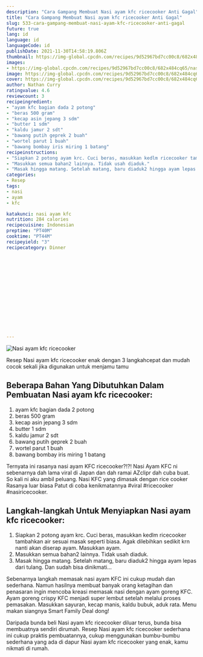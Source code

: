 ```yaml
---
description: "Cara Gampang Membuat Nasi ayam kfc ricecooker Anti Gagal"
title: "Cara Gampang Membuat Nasi ayam kfc ricecooker Anti Gagal"
slug: 533-cara-gampang-membuat-nasi-ayam-kfc-ricecooker-anti-gagal
future: true
lang: id
language: id
languageCode: id
publishDate: 2021-11-30T14:58:19.806Z 
thumbnail: https://img-global.cpcdn.com/recipes/9d52967bd7cc00c8/682x484cq65/nasi-ayam-kfc-ricecooker-foto-resep-utama.webp
images:
- https://img-global.cpcdn.com/recipes/9d52967bd7cc00c8/682x484cq65/nasi-ayam-kfc-ricecooker-foto-resep-utama.webp
image: https://img-global.cpcdn.com/recipes/9d52967bd7cc00c8/682x484cq65/nasi-ayam-kfc-ricecooker-foto-resep-utama.webp
cover: https://img-global.cpcdn.com/recipes/9d52967bd7cc00c8/682x484cq65/nasi-ayam-kfc-ricecooker-foto-resep-utama.webp
author: Nathan Curry
ratingvalue: 4.6
reviewcount: 3
recipeingredient:
- "ayam kfc bagian dada 2 potong"
- "beras 500 gram"
- "kecap asin jepang 3 sdm"
- "butter 1 sdm"
- "kaldu jamur 2 sdt"
- "bawang putih geprek 2 buah"
- "wortel parut 1 buah"
- "bawang bombay iris miring 1 batang"
recipeinstructions:
- "Siapkan 2 potong ayam krc. Cuci beras, masukkan kedlm ricecooker tambahkan air sesuai masak seperti biasa. Agak dilebihkan sedikit krn nanti akan diserap ayam. Masukkan ayam."
- "Masukkan semua bahan2 lainnya. Tidak usah diaduk."
- "Masak hingga matang. Setelah matang, baru diaduk2 hingga ayam lepas dari tulang. Dan sudah bisa dinikmati..."
categories:
- Resep
tags:
- nasi
- ayam
- kfc

katakunci: nasi ayam kfc 
nutrition: 284 calories
recipecuisine: Indonesian
preptime: "PT40M"
cooktime: "PT44M"
recipeyield: "3"
recipecategory: Dinner


     
    
    
    
    
    
    
    
    
    
    
      
    
---
```



![Nasi ayam kfc ricecooker](https://img-global.cpcdn.com/recipes/9d52967bd7cc00c8/682x484cq65/nasi-ayam-kfc-ricecooker-foto-resep-utama.webp)

Resep Nasi ayam kfc ricecooker  enak dengan 3 langkahcepat dan mudah cocok sekali jika digunakan untuk menjamu tamu

<!--inarticleads1-->

## Beberapa Bahan Yang Dibutuhkan Dalam Pembuatan Nasi ayam kfc ricecooker:

1. ayam kfc bagian dada 2 potong
1. beras 500 gram
1. kecap asin jepang 3 sdm
1. butter 1 sdm
1. kaldu jamur 2 sdt
1. bawang putih geprek 2 buah
1. wortel parut 1 buah
1. bawang bombay iris miring 1 batang

Ternyata ini rasanya nasi ayam KFC ricecooker?!?! Nasi Ayam KFC ni sebenarnya dah lama viral di Japan dan dah ramai AZclipr dah cuba buat. So kali ni aku ambil peluang. Nasi KFC yang dimasak dengan rice cooker Rasanya luar biasa Patut di coba kenikmatannya #viral #ricecooker #nasiricecooker. 

<!--inarticleads2-->

## Langkah-langkah Untuk Menyiapkan Nasi ayam kfc ricecooker:

1. Siapkan 2 potong ayam krc. Cuci beras, masukkan kedlm ricecooker tambahkan air sesuai masak seperti biasa. Agak dilebihkan sedikit krn nanti akan diserap ayam. Masukkan ayam.
1. Masukkan semua bahan2 lainnya. Tidak usah diaduk.
1. Masak hingga matang. Setelah matang, baru diaduk2 hingga ayam lepas dari tulang. Dan sudah bisa dinikmati...


Sebenarnya langkah memasak nasi ayam KFC ini cukup mudah dan sederhana. Namun hasilnya membuat banyak orang ketagihan dan penasaran ingin mencoba kreasi memasak nasi dengan ayam goreng KFC. Ayam goreng crispy KFC menjadi super lembut setelah melalui proses pemasakan. Masukkan sayuran, kecap manis, kaldu bubuk, aduk rata. Menu makan siangnya Smart Family Deal dong! 

Daripada bunda beli  Nasi ayam kfc ricecooker  diluar terus, bunda  bisa membuatnya sendiri dirumah. Resep  Nasi ayam kfc ricecooker  sederhana ini cukup praktis pembuatannya, cukup menggunakan bumbu-bumbu sederhana yang ada di dapur  Nasi ayam kfc ricecooker  yang enak, kamu nikmati di rumah.
